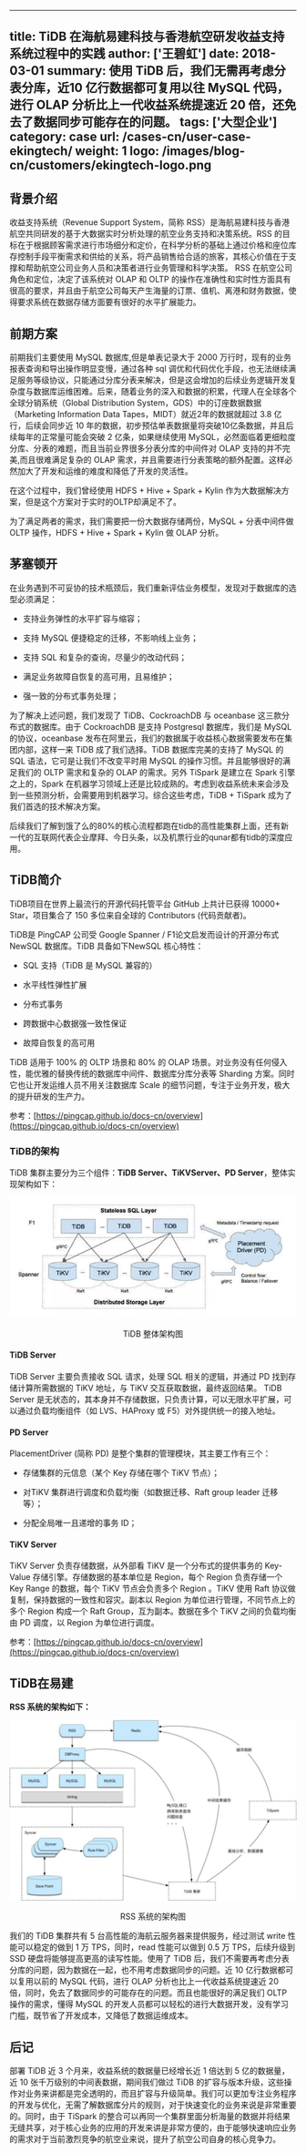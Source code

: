 
---
title: TiDB 在海航易建科技与香港航空研发收益支持系统过程中的实践
author: ['王碧虹']
date: 2018-03-01
summary: 使用 TiDB 后，我们无需再考虑分表分库，近10 亿行数据都可复用以往 MySQL 代码，进行 OLAP 分析比上一代收益系统提速近 20 倍，还免去了数据同步可能存在的问题。
tags: ['大型企业']
category: case
url: /cases-cn/user-case-ekingtech/
weight: 1
logo: /images/blog-cn/customers/ekingtech-logo.png
---


## 背景介绍

收益支持系统（Revenue Support System，简称 RSS）是海航易建科技与香港航空共同研发的基于大数据实时分析处理的航空业务支持和决策系统。RSS 的目标在于根据顾客需求进行市场细分和定价，在科学分析的基础上通过价格和座位库存控制手段平衡需求和供给的关系，将产品销售给合适的旅客，其核心价值在于支撑和帮助航空公司业务人员和决策者进行业务管理和科学决策。 RSS 在航空公司角色和定位，决定了该系统对 OLAP 和 OLTP 的操作在准确性和实时性方面具有很高的要求，并且由于航空公司每天产生海量的订票、值机、离港和财务数据，使得要求系统在数据存储方面要有很好的水平扩展能力。


## 前期方案

前期我们主要使用 MySQL 数据库,但是单表记录大于 2000 万行时，现有的业务报表查询和导出操作明显变慢，通过各种 sql 调优和代码优化手段，也无法继续满足服务等级协议，只能通过分库分表来解决，但是这会增加的后续业务逻辑开发复杂度与数据库运维困难。后来，随着业务的深入和数据的积累，代理人在全球各个全球分销系统（Global Distribution System，GDS）中的订座数据数据（Marketing Information Data Tapes，MIDT）就近2年的数据就超过 3.8 亿行，后续会同步近 10 年的数据，初步预估单表数据量将突破10亿条数据，并且后续每年的正常量可能会突破 2 亿条，如果继续使用 MySQL，必然面临着更细粒度分库、分表的难题，而且当前业界很多分表分库的中间件对 OLAP 支持的并不完美,而且很难满足复杂的 OLAP 需求，并且需要进行分表策略的额外配置。这样必然加大了开发和运维的难度和降低了开发的灵活性。

在这个过程中，我们曾经使用 HDFS + Hive + Spark + Kylin 作为大数据解决方案，但是这个方案对于实时的OLTP却满足不了。

为了满足两者的需求，我们需要把一份大数据存储两份，MySQL + 分表中间件做 OLTP 操作，HDFS + Hive + Spark + Kylin 做 OLAP 分析。

## 茅塞顿开

在业务遇到不可妥协的技术瓶颈后，我们重新评估业务模型，发现对于数据库的选型必须满足：

* 支持业务弹性的水平扩容与缩容；

* 支持 MySQL 便捷稳定的迁移，不影响线上业务；

* 支持 SQL 和复杂的查询，尽量少的改动代码；

* 满足业务故障自恢复的高可用，且易维护；

* 强一致的分布式事务处理；

为了解决上述问题，我们发现了 TiDB、CockroachDB 与 oceanbase 这三款分布式的数据库。由于 CockroachDB 是支持 Postgresql 数据库，我们是 MySQL 的协议，oceanbase 发布在阿里云，我们的数据属于收益核心数据需要发布在集团内部，这样一来 TiDB 成了我们选择。TiDB 数据库完美的支持了 MySQL 的 SQL 语法，它可是让我们不改变平时用 MySQL 的操作习惯。并且能够很好的满足我们的 OLTP 需求和复杂的 OLAP 的需求。另外 TiSpark 是建立在 Spark 引擎之上的，Spark 在机器学习领域上还是比较成熟的。考虑到收益系统未来会涉及到一些预测分析，会需要用到机器学习。综合这些考虑，TiDB + TiSpark 成为了我们首选的技术解决方案。

后续我们了解到饿了么的80%的核心流程都跑在tidb的高性能集群上面，还有新一代的互联网代表企业摩拜、今日头条，以及机票行业的qunar都有tidb的深度应用。


## TiDB简介

TiDB项目在世界上最流行的开源代码托管平台 GitHub 上共计已获得 10000+ Star，项目集合了 150 多位来自全球的 Contributors (代码贡献者)。

TiDB是 PingCAP 公司受 Google Spanner / F1论文启发而设计的开源分布式 NewSQL 数据库。TiDB 具备如下NewSQL 核心特性：

* SQL 支持（TiDB 是 MySQL 兼容的）

* 水平线性弹性扩展

* 分布式事务

* 跨数据中心数据强一致性保证

* 故障自恢复的高可用

TiDB 适用于 100% 的 OLTP 场景和 80% 的 OLAP 场景。对业务没有任何侵入性，能优雅的替换传统的数据库中间件、数据库分库分表等 Sharding 方案。同时它也让开发运维人员不用关注数据库 Scale 的细节问题，专注于业务开发，极大的提升研发的生产力。

参考：[https://pingcap.github.io/docs-cn/overview](https://pingcap.github.io/docs-cn/overview)

### TiDB的架构

TiDB 集群主要分为三个组件：**TiDB Server、TiKVServer、PD Server**，整体实现架构如下：

![](media/user-case-ekingtech/1.jpeg)

<center>TiDB 整体架构图</center>

#### TiDB Server

TiDB Server 主要负责接收 SQL 请求，处理 SQL 相关的逻辑，并通过 PD 找到存储计算所需数据的 TiKV 地址，与 TiKV 交互获取数据，最终返回结果。 TiDB Server 是无状态的，其本身并不存储数据，只负责计算，可以无限水平扩展，可以通过负载均衡组件（如 LVS、HAProxy 或 F5）对外提供统一的接入地址。

#### PD Server

PlacementDriver (简称 PD) 是整个集群的管理模块，其主要工作有三个：

* 存储集群的元信息（某个 Key 存储在哪个 TiKV 节点）；

* 对TiKV 集群进行调度和负载均衡（如数据迁移、Raft group leader 迁移等）；

* 分配全局唯一且递增的事务 ID；

#### TiKV Server

TiKV Server 负责存储数据，从外部看 TiKV 是一个分布式的提供事务的 Key-Value 存储引擎。存储数据的基本单位是 Region，每个 Region 负责存储一个 Key Range 的数据，每个 TiKV 节点会负责多个 Region 。TiKV 使用 Raft 协议做复制，保持数据的一致性和容灾。副本以 Region 为单位进行管理，不同节点上的多个 Region 构成一个 Raft Group，互为副本。数据在多个 TiKV 之间的负载均衡由 PD 调度，以 Region 为单位进行调度。

参考：[https://pingcap.github.io/docs-cn/overview](https://pingcap.github.io/docs-cn/overview)

## TiDB在易建

**RSS 系统的架构如下：**

![](media/user-case-ekingtech/2.jpeg)

<center>RSS 系统的架构图</center>

我们的 TiDB 集群共有 5 台高性能的海航云服务器来提供服务，经过测试 write 性能可以稳定的做到 1 万 TPS，同时，read 性能可以做到 0.5 万 TPS，后续升级到 SSD 硬盘将能够提高更高的读写性能。使用了 TiDB 后，我们不需要再考虑分表分库的问题，因为数据在一起，也不用考虑数据同步的问题。近 10 亿行数据都可以复用以前的 MySQL 代码，进行 OLAP 分析也比上一代收益系统提速近 20 倍，同时，免去了数据同步的可能存在的问题。而且也能很好的满足我们 OLTP 操作的需求，懂得 MySQL 的开发人员都可以轻松的进行大数据开发，没有学习门槛，既节省了开发成本，又降低了数据运维成本。


## 后记

部署 TiDB 近 3 个月来，收益系统的数据量已经增长近 1 倍达到 5 亿的数据量，近 10 张千万级别的中间表数据，期间我们做过 TiDB 的扩容与版本升级，这些操作对业务来讲都是完全透明的，而且扩容与升级简单。我们可以更加专注业务程序的开发与优化，无需了解数据库分片的规则，对于快速变化的业务来说是非常重要的。同时，由于 TiSpark 的整合可以再同一个集群里面分析海量的数据并将结果无缝共享，对于核心业务的应用的开发来讲是非常方便的，由于能够快速响应业务的需求对于当前激烈竞争的航空业来说，提升了航空公司自身的核心竞争力。

